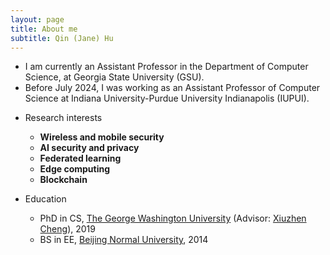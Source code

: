 ```yaml
---
layout: page
title: About me
subtitle: Qin (Jane) Hu
---
```


- I am currently an Assistant Professor in the Department of Computer Science, at Georgia State University (GSU).
- Before July 2024, I was working as an Assistant Professor of Computer Science at Indiana University-Purdue University Indianapolis (IUPUI).

[comment]:< - My PhD advisor is [Xiuzhen Cheng](https://www2.seas.gwu.edu/~cheng/).>
- Research interests
    - **Wireless and mobile security**
    - **AI security and privacy**
    - **Federated learning**
    - **Edge computing**
    - **Blockchain**

- Education
    - PhD in CS, [The George Washington University](https://www.gwu.edu/) (Advisor: [Xiuzhen Cheng](https://www2.seas.gwu.edu/~cheng/)), 2019
    - BS in EE, [Beijing Normal University](https://english.bnu.edu.cn/), 2014

[comment]: <### My education history>

[comment]: <- I received B.S. in Electronic Engineering at the [College of Information Science and Technology](http://cisten.bnu.edu.cn/) in [Beijing Normal University](https://english.bnu.edu.cn/) with Outstanding Graduates award in July, 2014.>
[comment]: <- I received [M.S.](http://bigdata.bnu.edu.cn/zh/qin-hu/) in Computer Science at the [College of Information Science and Technology](http://cisten.bnu.edu.cn/) in [Beijing Normal University](https://english.bnu.edu.cn/) with Outstanding Graduates award in July, 2017.>

[comment]: <- Professional Sevices: **Editor**: ELSEVIER Journal of Network and Computer Applications, ELSEVIER High-Confidence Computing **Publicity Co-Chair** of [Blockchain-2019 Symposium](http://www.blockchain-ieee.org/symposium.php), **Program Committee Member** of [Blockchain-2019](http://www.blockchain-ieee.org/), **Reviewer** of journals (IEEE Internet of Things Journal, IEEE Transactions on Wireless Communications, Computer Communications, IEEE Internet Computing, CCF Transactions on Networking) and conferences (Globecom 2019, Blockchain 2019, CloudSummit 2019, WASA 2019, INFOCOM 2017).>
